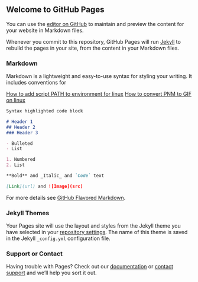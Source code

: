 ## Welcome to GitHub Pages

You can use the [editor on GitHub](https://github.com/HDTTclear/HDTTclear.github.io/edit/master/README.md) to maintain and preview the content for your website in Markdown files.

Whenever you commit to this repository, GitHub Pages will run [Jekyll](https://jekyllrb.com/) to rebuild the pages in your site, from the content in your Markdown files.

### Markdown

Markdown is a lightweight and easy-to-use syntax for styling your writing. It includes conventions for

[How to add script PATH to environment for linux](https://github.com/HDTTclear/HDTTclear.github.io/blob/master/how%20to%20add%20script%20PATH%20to%20environment%20for%20linux.md)
[How to convert PNM to GIF on linux](https://github.com/HDTTclear/HDTTclear.github.io/blob/master/How%20to%20convert%20PNM%20to%20GIF%20on%20linux.md)

```markdown
Syntax highlighted code block

# Header 1
## Header 2
### Header 3

- Bulleted
- List

1. Numbered
2. List

**Bold** and _Italic_ and `Code` text

[Link](url) and ![Image](src)
```

For more details see [GitHub Flavored Markdown](https://github.com/HDTTclear/HDTTclear.github.io/blob/master/how%20to%20add%20script%20PATH%20to%20environment%20for%20linux.md).

### Jekyll Themes

Your Pages site will use the layout and styles from the Jekyll theme you have selected in your [repository settings](https://github.com/HDTTclear/HDTTclear.github.io/settings). The name of this theme is saved in the Jekyll `_config.yml` configuration file.

### Support or Contact

Having trouble with Pages? Check out our [documentation](https://docs.github.com/categories/github-pages-basics/) or [contact support](https://github.com/contact) and we’ll help you sort it out.
